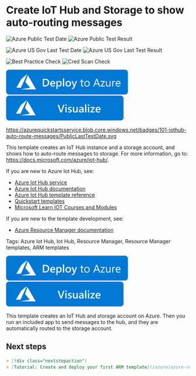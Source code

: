 # Create IoT Hub and Storage to show auto-routing messages

![Azure Public Test Date](https://azurequickstartsservice.blob.core.windows.net/badges/101-iothub-auto-route-messages/PublicLastTestDate.svg)
![Azure Public Test Result](https://azurequickstartsservice.blob.core.windows.net/badges/101-iothub-auto-route-messages/PublicDeployment.svg)

![Azure US Gov Last Test Date](https://azurequickstartsservice.blob.core.windows.net/badges/101-iothub-auto-route-messages/FairfaxLastTestDate.svg)
![Azure US Gov Last Test Result](https://azurequickstartsservice.blob.core.windows.net/badges/101-iothub-auto-route-messages/FairfaxDeployment.svg)

![Best Practice Check](https://azurequickstartsservice.blob.core.windows.net/badges/101-iothub-auto-route-messages/BestPracticeResult.svg)
![Cred Scan Check](https://azurequickstartsservice.blob.core.windows.net/badges/101-iothub-auto-route-messages/CredScanResult.svg)

[![Deploy To Azure](https://raw.githubusercontent.com/Azure/azure-quickstart-templates/master/1-CONTRIBUTION-GUIDE/images/deploytoazure.svg?sanitize=true)](https://portal.azure.com/#create/Microsoft.Template/uri/https%3A%2F%2Fraw.githubusercontent.com%2FAzure%2Fazure-quickstart-templates%2Fmaster%2F101-iothub-auto-route-messages%2Fazuredeploy.json)  [![Visualize](https://raw.githubusercontent.com/Azure/azure-quickstart-templates/master/1-CONTRIBUTION-GUIDE/images/visualizebutton.svg?sanitize=true)](http://armviz.io/#/?load=https%3A%2F%2Fraw.githubusercontent.com%2FAzure%2Fazure-quickstart-templates%2Fmaster%2F101-iothub-auto-route-messages%2Fazuredeploy.json)

https://azurequickstartsservice.blob.core.windows.net/badges/101-iothub-auto-route-messages/PublicLastTestDate.svg

This template creates an IoT Hub instance and a storage account, and shows how to auto-route messages to storage. For more information, go to: https://docs.microsoft.com/azure/iot-hub/.

If you are new to Azure Iot Hub, see:

- [Azure Iot Hub service](https://azure.microsoft.com/services/iot-hub/)
- [Azure Iot Hub documentation](https://docs.microsoft.com/azure/iot-hub/)
- [Azure Iot Hub template reference](https://docs.microsoft.com/azure/templates/microsoft.devices/iothub-allversions)
- [Quickstart templates](https://azure.microsoft.com/resources/templates/?resourceType=Microsoft.Devices&pageNumber=1&sort=Popular)
- [Microsoft Learn IOT Courses and Modules](https://docs.microsoft.com/learn/browse/?products=azure-iot-central%2Cazure-iot-hub )

If you are new to the template development, see:

- [Azure Resource Manager documentation](https://docs.microsoft.com/en-us/azure/azure-resource-manager/)

Tags: Azure Iot Hub, Iot Hub, Resource Manager, Resource Manager templates, ARM templates



[![Deploy To Azure](https://raw.githubusercontent.com/Azure/azure-quickstart-templates/master/1-CONTRIBUTION-GUIDE/images/deploytoazure.svg?sanitize=true)](https://portal.azure.com/#create/Microsoft.Template/uri/https%3A%2F%2Fraw.githubusercontent.com%2FAzure%2Fazure-quickstart-templates%2Fmaster%2F101-iothub-auto-route-messages%2Fazuredeploy.json)  [![Visualize](https://raw.githubusercontent.com/Azure/azure-quickstart-templates/master/1-CONTRIBUTION-GUIDE/images/visualizebutton.svg?sanitize=true)](http://armviz.io/#/?load=https%3A%2F%2Fraw.githubusercontent.com%2FAzure%2Fazure-quickstart-templates%2Fmaster%2F101-auto-route-messages%2Fazuredeploy.json)

This template creates an IoT Hub and storage account on Azure. Then you run an included app to send messages to the hub, and they are automatically routed to the storage account.

## Next steps

```markdown
> [!div class="nextstepaction"]
> [Tutorial: Create and deploy your first ARM template](/azure/azure-resource-manager/templates/template-tutorial-create-first-template)
```
